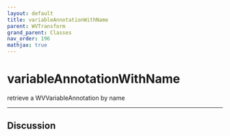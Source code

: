 ```yaml
---
layout: default
title: variableAnnotationWithName
parent: WVTransform
grand_parent: Classes
nav_order: 196
mathjax: true
---
```


#  variableAnnotationWithName

retrieve a WVVariableAnnotation by name


---

## Discussion

  

